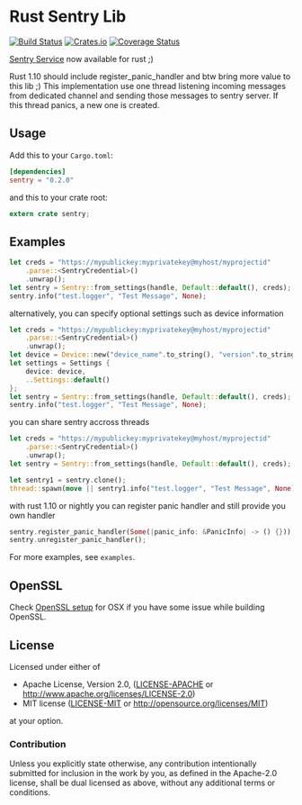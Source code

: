 Rust Sentry Lib
==========

[![Build Status](https://travis-ci.org/getsentry/sentry-rust.svg?branch=master)](https://travis-ci.org/getsentry/sentry-rust)
[![Crates.io](https://img.shields.io/crates/v/sentry.svg?style=flat)](https://crates.io/crates/sentry)
[![Coverage Status](https://coveralls.io/repos/github/getsentry/sentry-rust/badge.svg?branch=master)](https://coveralls.io/github/getsentry/sentry-rust?branch=master)


[Sentry Service](https://www.getsentry.com/) now available for rust ;)

Rust 1.10 should include register_panic_handler and btw bring more value to this lib ;)
This implementation use one thread listening incoming messages from dedicated channel and sending those messages to sentry server.
If this thread panics, a new one is created.


## Usage

Add this to your `Cargo.toml`:

```toml
[dependencies]
sentry = "0.2.0"
```

and this to your crate root:

```rust
extern crate sentry;
```

## Examples

```rust
let creds = "https://mypublickey:myprivatekey@myhost/myprojectid"
    .parse::<SentryCredential>()
    .unwrap();
let sentry = Sentry::from_settings(handle, Default::default(), creds);
sentry.info("test.logger", "Test Message", None);
```

alternatively, you can specify optional settings such as device information

```rust
let creds = "https://mypublickey:myprivatekey@myhost/myprojectid"
    .parse::<SentryCredential>()
    .unwrap();
let device = Device::new("device_name".to_string(), "version".to_string(), "build".to_string());
let settings = Settings {
    device: device,
    ..Settings::default()
};
let sentry = Sentry::from_settings(handle, Default::default(), creds);
sentry.info("test.logger", "Test Message", None);
```

you can share sentry accross threads

```rust
let creds = "https://mypublickey:myprivatekey@myhost/myprojectid"
    .parse::<SentryCredential>()
    .unwrap();
let sentry = Sentry::from_settings(handle, Default::default(), creds);

let sentry1 = sentry.clone();
thread::spawn(move || sentry1.info("test.logger", "Test Message", None));
```

with rust 1.10 or nightly you can register panic handler and still provide you own handler

```rust
sentry.register_panic_handler(Some(|panic_info: &PanicInfo| -> () {}));
sentry.unregister_panic_handler();
```

For more examples, see `examples`.

## OpenSSL

Check [OpenSSL setup](https://github.com/sfackler/rust-openssl/blob/b8fb29db5c246175a096260eacca38180cd77dd0/README.md)
for OSX if you have some issue while building OpenSSL.

## License

Licensed under either of

 * Apache License, Version 2.0, ([LICENSE-APACHE](LICENSE-APACHE) or http://www.apache.org/licenses/LICENSE-2.0)
 * MIT license ([LICENSE-MIT](LICENSE-MIT) or http://opensource.org/licenses/MIT)

at your option.

### Contribution

Unless you explicitly state otherwise, any contribution intentionally
submitted for inclusion in the work by you, as defined in the Apache-2.0
license, shall be dual licensed as above, without any additional terms or
conditions.
